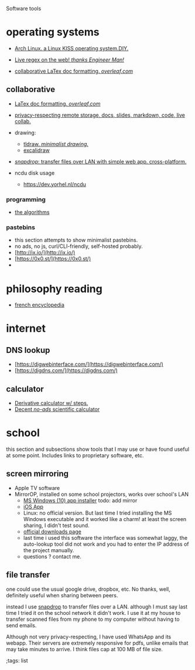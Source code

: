 Software tools

# operating systems
- [Arch Linux. a Linux KISS operating system.DIY.](https://archlinux.org/)

- [Live regex on the web! *thanks Engineer Man!*](https://www.debuggex.com/)
- [collaborative LaTex doc formatting. *overleaf.com*](https://www.overleaf.com/)

## collaborative
- [LaTex doc formatting. *overleaf.com*](https://www.overleaf.com/)
- [privacy-respecting remote storage, docs, slides, markdown, code, live collab.](https://cryptpad.fr/)
- drawing:
	- [tldraw. *minimalist drawing.*](https://www.tldraw.com/)
	- [excalidraw](https://excalidraw.com/)
	
- [*snapdrop*: transfer files over LAN with simple web app. cross-platform.](https://snapdrop.net/)



- ncdu disk usage
  - https://dev.yorhel.nl/ncdu


### programming

- [the algorithms](https://the-algorithms.com/)

### pastebins
- this section attempts to show minimalist pastebins.
- no ads, no js, curl/CLI-friendly, self-hosted probably.
- [http://ix.io/](http://ix.io/)
- [https://0x0.st/](https://0x0.st/)
- 


# philosophy reading
- [french encyclopedia](https://encyclo-philo.fr/)
	

# internet

## DNS lookup

- [https://digwebinterface.com/](https://digwebinterface.com/)
- [https://digdns.com/](https://digdns.com/)




## calculator
- [Derivative calculator w/ steps.](https://www.derivative-calculator.net/)
- [Decent *no-ads* scientific calculator](https://www.desmos.com/scientific)


# school

this section and subsections show tools that I may use or have 
found useful at some point. Includes links to proprietary software, etc.

## screen mirroring

- Apple TV software
- MirrorOP, installed on some school projectors, works over school's LAN
  - [MS Windows (10) app installer](https://www.barco.com/services/website/en/TdeFiles/Download?FileNumber=R33050099&TdeType=3&MajorVersion=2&MinorVersion=5&PatchVersion=4&BuildVersion=70&ShowDownloadPage=False) todo: add mirror
  - [iOS App](https://apps.apple.com/mx/app/mirrorop-presenter/id808539605)
  - Linux: no official version. But last time I tried installing the MS Windows executable and it worked like a charm! at least the screen sharing, I didn't test sound.
  - [official downloads page](https://www.barco.com/en/support/mirrorop/drivers)
  - last time i used this software the interface was somewhat laggy, the auto-lookup tool did not work and you had to enter the IP address of the project manually.
  - questions ? contact me.
  

## file transfer

one could use the usual google drive, dropbox, etc. No thanks, well, definitely useful when sharing between peers.

instead I use [snapdrop](https://snapdrop.net/) to transfer files over a LAN. although I must say last time I tried it on the school network it didn't work. I use it at my house to transfer scanned files from my phone to my computer without having to send emails.

Although not very privacy-respecting, I have used WhatsApp and its webapp. Their servers are extremely responsive for pdfs, unlike emails that may take minutes to arrive. I think files cap at 100 MB of file size.





;tags: list
